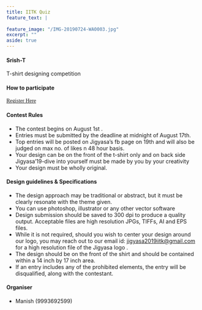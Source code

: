 ```yaml
---
title: IITK Quiz
feature_text: |
  
feature_image: "/IMG-20190724-WA0003.jpg"
excerpt: ""
aside: true
---
```



#### Srish-T
T-shirt designing competition
#### How to participate
[<span style="font-family:Papyrus; font-size:1em;">Register Here</span>](https://forms.gle/KdcxcBhTjBirV6pH8 "Event Registration link") 
#### Contest Rules
* The contest begins on August 1st .
* Entries must be submitted by the  deadline at midnight of August 17th.
* Top entries will be posted on Jigyasa’s fb page on 19th and will also be judged on max no. of likes n 48 hour basis.
* Your design can be on the front of the t-shirt only and on back side Jigyasa’19-dive into yourself must be made by you by your creativity
* Your design must be wholly original. 
#### Design guidelines & Specifications
* The design approach may be traditional or abstract, but it must be clearly resonate with the theme given.
* You can use photoshop, illustrator or any other vector software
* Design submission should be saved to 300 dpi to produce a quality output. Acceptable
files are high resolution JPGs, TIFFs, AI and EPS files.
* While it is not required, should you wish to center your design around our logo, you may
reach out to our email id: jigyasa2019iitk@gmail.com for a high resolution
file of the Jigyasa logo .
* The design should be on the front of the shirt and should be contained within a 14 inch by
17 inch area.
* If an entry includes any of the prohibited elements, the entry will be disqualified, along with the contestant.

#### Organiser
- Manish (9993692599)


```
